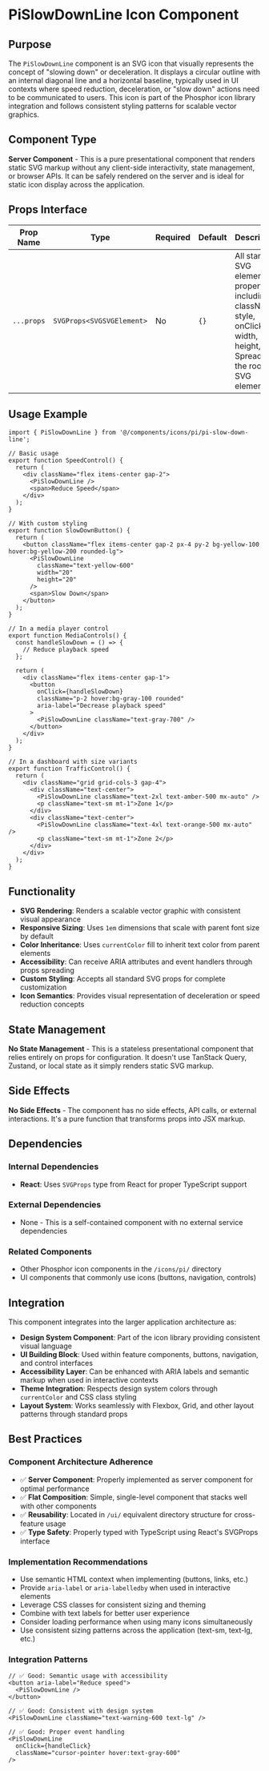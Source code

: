 # PiSlowDownLine Icon Component

## Purpose

The `PiSlowDownLine` component is an SVG icon that visually represents the concept of "slowing down" or deceleration. It displays a circular outline with an internal diagonal line and a horizontal baseline, typically used in UI contexts where speed reduction, deceleration, or "slow down" actions need to be communicated to users. This icon is part of the Phosphor icon library integration and follows consistent styling patterns for scalable vector graphics.

## Component Type

**Server Component** - This is a pure presentational component that renders static SVG markup without any client-side interactivity, state management, or browser APIs. It can be safely rendered on the server and is ideal for static icon display across the application.

## Props Interface

| Prop Name | Type | Required | Default | Description |
|-----------|------|----------|---------|-------------|
| `...props` | `SVGProps<SVGSVGElement>` | No | `{}` | All standard SVG element properties including className, style, onClick, width, height, etc. Spread to the root SVG element |

## Usage Example

```tsx
import { PiSlowDownLine } from '@/components/icons/pi/pi-slow-down-line';

// Basic usage
export function SpeedControl() {
  return (
    <div className="flex items-center gap-2">
      <PiSlowDownLine />
      <span>Reduce Speed</span>
    </div>
  );
}

// With custom styling
export function SlowDownButton() {
  return (
    <button className="flex items-center gap-2 px-4 py-2 bg-yellow-100 hover:bg-yellow-200 rounded-lg">
      <PiSlowDownLine 
        className="text-yellow-600" 
        width="20" 
        height="20"
      />
      <span>Slow Down</span>
    </button>
  );
}

// In a media player control
export function MediaControls() {
  const handleSlowDown = () => {
    // Reduce playback speed
  };

  return (
    <div className="flex items-center gap-1">
      <button 
        onClick={handleSlowDown}
        className="p-2 hover:bg-gray-100 rounded"
        aria-label="Decrease playback speed"
      >
        <PiSlowDownLine className="text-gray-700" />
      </button>
    </div>
  );
}

// In a dashboard with size variants
export function TrafficControl() {
  return (
    <div className="grid grid-cols-3 gap-4">
      <div className="text-center">
        <PiSlowDownLine className="text-2xl text-amber-500 mx-auto" />
        <p className="text-sm mt-1">Zone 1</p>
      </div>
      <div className="text-center">
        <PiSlowDownLine className="text-4xl text-orange-500 mx-auto" />
        <p className="text-sm mt-1">Zone 2</p>
      </div>
    </div>
  );
}
```

## Functionality

- **SVG Rendering**: Renders a scalable vector graphic with consistent visual appearance
- **Responsive Sizing**: Uses `1em` dimensions that scale with parent font size by default
- **Color Inheritance**: Uses `currentColor` fill to inherit text color from parent elements
- **Accessibility**: Can receive ARIA attributes and event handlers through props spreading
- **Custom Styling**: Accepts all standard SVG props for complete customization
- **Icon Semantics**: Provides visual representation of deceleration or speed reduction concepts

## State Management

**No State Management** - This is a stateless presentational component that relies entirely on props for configuration. It doesn't use TanStack Query, Zustand, or local state as it simply renders static SVG markup.

## Side Effects

**No Side Effects** - The component has no side effects, API calls, or external interactions. It's a pure function that transforms props into JSX markup.

## Dependencies

### Internal Dependencies
- **React**: Uses `SVGProps` type from React for proper TypeScript support

### External Dependencies
- None - This is a self-contained component with no external service dependencies

### Related Components
- Other Phosphor icon components in the `/icons/pi/` directory
- UI components that commonly use icons (buttons, navigation, controls)

## Integration

This component integrates into the larger application architecture as:

- **Design System Component**: Part of the icon library providing consistent visual language
- **UI Building Block**: Used within feature components, buttons, navigation, and control interfaces
- **Accessibility Layer**: Can be enhanced with ARIA labels and semantic markup when used in interactive contexts
- **Theme Integration**: Respects design system colors through `currentColor` and CSS class styling
- **Layout System**: Works seamlessly with Flexbox, Grid, and other layout patterns through standard props

## Best Practices

### Component Architecture Adherence
- ✅ **Server Component**: Properly implemented as server component for optimal performance
- ✅ **Flat Composition**: Simple, single-level component that stacks well with other components
- ✅ **Reusability**: Located in `/ui/` equivalent directory structure for cross-feature usage
- ✅ **Type Safety**: Properly typed with TypeScript using React's SVGProps interface

### Implementation Recommendations
- Use semantic HTML context when implementing (buttons, links, etc.)
- Provide `aria-label` or `aria-labelledby` when used in interactive elements
- Leverage CSS classes for consistent sizing and theming
- Combine with text labels for better user experience
- Consider loading performance when using many icons simultaneously
- Use consistent sizing patterns across the application (text-sm, text-lg, etc.)

### Integration Patterns
```tsx
// ✅ Good: Semantic usage with accessibility
<button aria-label="Reduce speed">
  <PiSlowDownLine />
</button>

// ✅ Good: Consistent with design system
<PiSlowDownLine className="text-warning-600 text-lg" />

// ✅ Good: Proper event handling
<PiSlowDownLine 
  onClick={handleClick} 
  className="cursor-pointer hover:text-gray-600" 
/>
```